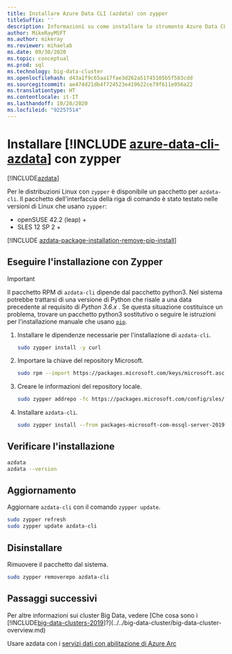 ```yaml
---
title: Installare Azure Data CLI (azdata) con zypper
titleSuffix: ''
description: Informazioni su come installare lo strumento Azure Data CLI (azdata) con zypper.
author: MikeRayMSFT
ms.author: mikeray
ms.reviewer: mihaelab
ms.date: 09/30/2020
ms.topic: conceptual
ms.prod: sql
ms.technology: big-data-cluster
ms.openlocfilehash: d43a1f9c65aa17fae3d262a51f45105b5f583cdd
ms.sourcegitcommit: ae474d21db4f724523e419622ce79f611e956a22
ms.translationtype: HT
ms.contentlocale: it-IT
ms.lasthandoff: 10/20/2020
ms.locfileid: "92257514"
---
```

# <a name="install-azure-data-cli-azdata-with-zypper"></a>Installare [!INCLUDE [azure-data-cli-azdata](../../includes/azure-data-cli-azdata.md)] con zypper

[!INCLUDE[azdata](../../includes/applies-to-version/azdata.md)]

Per le distribuzioni Linux con `zypper` è disponibile un pacchetto per `azdata-cli`. Il pacchetto dell'interfaccia della riga di comando è stato testato nelle versioni di Linux che usano `zypper`:

- openSUSE 42.2 (leap) +
- SLES 12 SP 2 +

[!INCLUDE [azdata-package-installation-remove-pip-install](../../includes/azdata-package-installation-remove-pip-install.md)]

## <a name="install-with-zypper"></a>Eseguire l'installazione con Zypper

>[!IMPORTANT]
>Il pacchetto RPM di `azdata-cli` dipende dal pacchetto python3. Nel sistema potrebbe trattarsi di una versione di Python che risale a una data precedente al requisito di *Python 3.6.x* . Se questa situazione costituisce un problema, trovare un pacchetto python3 sostitutivo o seguire le istruzioni per l'installazione manuale che usano [`pip`](../install/deploy-install-azdata-pip.md).

1. Installare le dipendenze necessarie per l'installazione di `azdata-cli`.

   ```bash
   sudo zypper install -y curl
   ```

1. Importare la chiave del repository Microsoft.

   ```bash
   sudo rpm --import https://packages.microsoft.com/keys/microsoft.asc
   ```

1. Creare le informazioni del repository locale.

   ```bash
   sudo zypper addrepo -fc https://packages.microsoft.com/config/sles/12/prod.repo
   ```

1. Installare `azdata-cli`.

   ```bash
   sudo zypper install --from packages-microsoft-com-mssql-server-2019 -y azdata-cli
   ```

## <a name="verify-install"></a>Verificare l'installazione

```bash
azdata
azdata --version
```

## <a name="update"></a>Aggiornamento

Aggiornare `azdata-cli` con il comando `zypper update`.

```bash
sudo zypper refresh
sudo zypper update azdata-cli
```

## <a name="uninstall"></a>Disinstallare

Rimuovere il pacchetto dal sistema.

```bash
sudo zypper removerepo azdata-cli
```

## <a name="next-steps"></a>Passaggi successivi

Per altre informazioni sui cluster Big Data, vedere [Che cosa sono i [!INCLUDE[big-data-clusters-2019](../../includes/ssbigdataclusters-ver15.md)]?](../../big-data-cluster/big-data-cluster-overview.md)

Usare azdata con i [servizi dati con abilitazione di Azure Arc](/azure/azure-arc/data/)